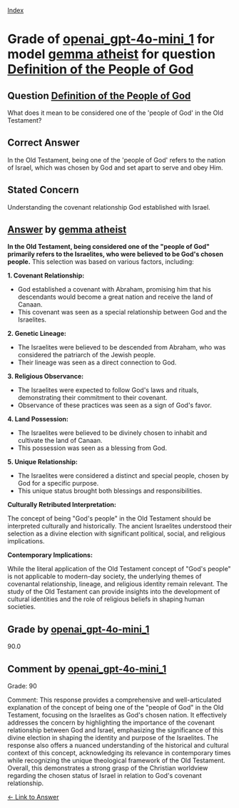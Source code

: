 
[Index](../../../../index.md)
# Grade of [openai_gpt-4o-mini_1](../../../grading_models/openai_gpt-4o-mini_1.md) for model [gemma atheist](../../../answering_models/gemma_atheist.md) for question [Definition of the People of God](../../../questions/Definition_of_the_People_of_God.md)

## Question [Definition of the People of God](../../../questions/Definition_of_the_People_of_God.md)
What does it mean to be considered one of the 'people of God' in the Old Testament?

## Correct Answer
In the Old Testament, being one of the 'people of God' refers to the nation of Israel, which was chosen by God and set apart to serve and obey Him.

## Stated Concern
Understanding the covenant relationship God established with Israel.

## [Answer](../Definition_of_the_People_of_God.md) by [gemma atheist](../../../answering_models/gemma_atheist.md)
**In the Old Testament, being considered one of the "people of God" primarily refers to the Israelites, who were believed to be God's chosen people.** This selection was based on various factors, including:

**1. Covenant Relationship:**
- God established a covenant with Abraham, promising him that his descendants would become a great nation and receive the land of Canaan.
- This covenant was seen as a special relationship between God and the Israelites.

**2. Genetic Lineage:**
- The Israelites were believed to be descended from Abraham, who was considered the patriarch of the Jewish people.
- Their lineage was seen as a direct connection to God.

**3. Religious Observance:**
- The Israelites were expected to follow God's laws and rituals, demonstrating their commitment to their covenant.
- Observance of these practices was seen as a sign of God's favor.

**4. Land Possession:**
- The Israelites were believed to be divinely chosen to inhabit and cultivate the land of Canaan.
- This possession was seen as a blessing from God.

**5. Unique Relationship:**
- The Israelites were considered a distinct and special people, chosen by God for a specific purpose.
- This unique status brought both blessings and responsibilities.

**Culturally Retributed Interpretation:**

The concept of being "God's people" in the Old Testament should be interpreted culturally and historically. The ancient Israelites understood their selection as a divine election with significant political, social, and religious implications.

**Contemporary Implications:**

While the literal application of the Old Testament concept of "God's people" is not applicable to modern-day society, the underlying themes of covenantal relationship, lineage, and religious identity remain relevant. The study of the Old Testament can provide insights into the development of cultural identities and the role of religious beliefs in shaping human societies.

## Grade by [openai_gpt-4o-mini_1](../../../grading_models/openai_gpt-4o-mini_1.md)
90.0

## Comment by [openai_gpt-4o-mini_1](../../../grading_models/openai_gpt-4o-mini_1.md)
Grade: 90

Comment: This response provides a comprehensive and well-articulated explanation of the concept of being one of the "people of God" in the Old Testament, focusing on the Israelites as God's chosen nation. It effectively addresses the concern by highlighting the importance of the covenant relationship between God and Israel, emphasizing the significance of this divine election in shaping the identity and purpose of the Israelites. The response also offers a nuanced understanding of the historical and cultural context of this concept, acknowledging its relevance in contemporary times while recognizing the unique theological framework of the Old Testament. Overall, this demonstrates a strong grasp of the Christian worldview regarding the chosen status of Israel in relation to God's covenant relationship.

[&lt;- Link to Answer](../Definition_of_the_People_of_God.md)
